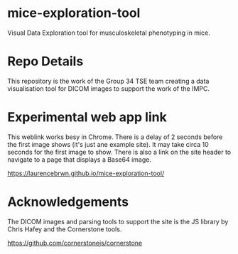 # mice-exploration-tool
Visual Data Exploration tool for musculoskeletal phenotyping in mice.

# Repo Details
This repository is the work of the Group 34 TSE team creating a data visualisation tool for DICOM images to support the work of the IMPC. 

# Experimental web app link
This weblink works besy in Chrome. There is a delay of 2 seconds before the first image shows (it's just ane example site). It may take circa 10 seconds for the first image to show. There is also a link on the site header to navigate to a page that displays a Base64 image. 

https://laurencebrwn.github.io/mice-exploration-tool/

# Acknowledgements
The DICOM images and parsing tools to support the site is the JS library by Chris Hafey and the Cornerstone tools.

https://github.com/cornerstonejs/cornerstone


